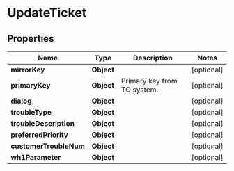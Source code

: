 

# UpdateTicket


## Properties

| Name | Type | Description | Notes |
|------------ | ------------- | ------------- | -------------|
|**mirrorKey** | **Object** |  |  [optional] |
|**primaryKey** | **Object** | Primary key from TO system. |  [optional] |
|**dialog** | **Object** |  |  [optional] |
|**troubleType** | **Object** |  |  [optional] |
|**troubleDescription** | **Object** |  |  [optional] |
|**preferredPriority** | **Object** |  |  [optional] |
|**customerTroubleNum** | **Object** |  |  [optional] |
|**wh1Parameter** | **Object** |  |  [optional] |



